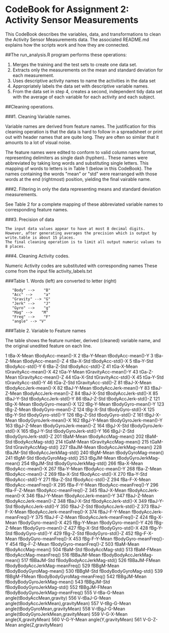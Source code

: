 # CodeBook for Assignment 2: Activity Sensor Measurements

This CodeBook describes the variables, data, and transformations  to clean the Activity Sensor Measurements data.
The associated README.md explains how the scripts work and how they are connected.

##The run_analysis.R program performs these operations:

1.	Merges the training and the test sets to create one data set.
2.	Extracts only the measurements on the mean and standard deviation for each measurement. 
3.	Uses descriptive activity names to name the activities in the data set
4.	Appropriately labels the data set with descriptive variable names. 
5.	From the data set in step 4, creates a second, independent tidy data set with the average of each variable for each activity and each subject.


##Cleaning operations.

###1. Cleaning Variable names.

   Variable names are derived from feature names.
   The justification for this cleaning operation is that the data is hard to follow in a spreadsheet or print out
   with header names that are quite long. They are often so similar that it amounts to a lot of visual noise.

   The feature names were edited to conform to valid column name format, representing delimiters as single dash (hyphen)..
   These names were abbreviated by taking long words and substituting single letters.
     This mapping of words to letters is in Table 1 (below in this CodeBook).
   The names containing the words "mean" or "std" were rearranged with those words at the end (rightmost) position, yielding the final vairable name.

###2. Filtering in only the data representing means and standard deviation measurements.
   
   See Table 2 for a complete mapping of these abbreviated variable names to corresponding feature names.

###3. Precision of data

	The input data values appear to have at most 8 decimal digits. However, after generating averages the precision which is output by write.table is about 15 places.
	The final cleaning operation is to limit all output numeric values to 8 places.

###4. Cleaning Activity codes.
   
   Numeric Activity codes are substituted with corresponding names
   These come from the input file activity_labels.txt


###Table 1. Words (left) are converted to letter (right)

       "Body" -->	 "B"
       "Acc" -->	 "a"
       "Gravity" --> "G"
       "Jerk" -->	 "J"
       "Gyro" -->	 "g"
       "Mag" --> 	"M"
       "Freq" -->	 "F"
       "angle" --> "V"


###Table 2. Variable to Feature names
  
  The table shows the feature number, derived (cleaned) variable name, and the original unedited feature on each line.
	
1	tBa-X-Mean	tBodyAcc-mean()-X
2	tBa-Y-Mean	tBodyAcc-mean()-Y
3	tBa-Z-Mean	tBodyAcc-mean()-Z
4	tBa-X-Std	tBodyAcc-std()-X
5	tBa-Y-Std	tBodyAcc-std()-Y
6	tBa-Z-Std	tBodyAcc-std()-Z
41	tGa-X-Mean	tGravityAcc-mean()-X
42	tGa-Y-Mean	tGravityAcc-mean()-Y
43	tGa-Z-Mean	tGravityAcc-mean()-Z
44	tGa-X-Std	tGravityAcc-std()-X
45	tGa-Y-Std	tGravityAcc-std()-Y
46	tGa-Z-Std	tGravityAcc-std()-Z
81	tBaJ-X-Mean	tBodyAccJerk-mean()-X
82	tBaJ-Y-Mean	tBodyAccJerk-mean()-Y
83	tBaJ-Z-Mean	tBodyAccJerk-mean()-Z
84	tBaJ-X-Std	tBodyAccJerk-std()-X
85	tBaJ-Y-Std	tBodyAccJerk-std()-Y
86	tBaJ-Z-Std	tBodyAccJerk-std()-Z
121	tBg-X-Mean	tBodyGyro-mean()-X
122	tBg-Y-Mean	tBodyGyro-mean()-Y
123	tBg-Z-Mean	tBodyGyro-mean()-Z
124	tBg-X-Std	tBodyGyro-std()-X
125	tBg-Y-Std	tBodyGyro-std()-Y
126	tBg-Z-Std	tBodyGyro-std()-Z
161	tBgJ-X-Mean	tBodyGyroJerk-mean()-X
162	tBgJ-Y-Mean	tBodyGyroJerk-mean()-Y
163	tBgJ-Z-Mean	tBodyGyroJerk-mean()-Z
164	tBgJ-X-Std	tBodyGyroJerk-std()-X
165	tBgJ-Y-Std	tBodyGyroJerk-std()-Y
166	tBgJ-Z-Std	tBodyGyroJerk-std()-Z
201	tBaM-Mean	tBodyAccMag-mean()
202	tBaM-Std	tBodyAccMag-std()
214	tGaM-Mean	tGravityAccMag-mean()
215	tGaM-Std	tGravityAccMag-std()
227	tBaJM-Mean	tBodyAccJerkMag-mean()
228	tBaJM-Std	tBodyAccJerkMag-std()
240	tBgM-Mean	tBodyGyroMag-mean()
241	tBgM-Std	tBodyGyroMag-std()
253	tBgJM-Mean	tBodyGyroJerkMag-mean()
254	tBgJM-Std	tBodyGyroJerkMag-std()
266	fBa-X-Mean	fBodyAcc-mean()-X
267	fBa-Y-Mean	fBodyAcc-mean()-Y
268	fBa-Z-Mean	fBodyAcc-mean()-Z
269	fBa-X-Std	fBodyAcc-std()-X
270	fBa-Y-Std	fBodyAcc-std()-Y
271	fBa-Z-Std	fBodyAcc-std()-Z
294	fBa-F-X-Mean	fBodyAcc-meanFreq()-X
295	fBa-F-Y-Mean	fBodyAcc-meanFreq()-Y
296	fBa-F-Z-Mean	fBodyAcc-meanFreq()-Z
345	fBaJ-X-Mean	fBodyAccJerk-mean()-X
346	fBaJ-Y-Mean	fBodyAccJerk-mean()-Y
347	fBaJ-Z-Mean	fBodyAccJerk-mean()-Z
348	fBaJ-X-Std	fBodyAccJerk-std()-X
349	fBaJ-Y-Std	fBodyAccJerk-std()-Y
350	fBaJ-Z-Std	fBodyAccJerk-std()-Z
373	fBaJ-F-X-Mean	fBodyAccJerk-meanFreq()-X
374	fBaJ-F-Y-Mean	fBodyAccJerk-meanFreq()-Y
375	fBaJ-F-Z-Mean	fBodyAccJerk-meanFreq()-Z
424	fBg-X-Mean	fBodyGyro-mean()-X
425	fBg-Y-Mean	fBodyGyro-mean()-Y
426	fBg-Z-Mean	fBodyGyro-mean()-Z
427	fBg-X-Std	fBodyGyro-std()-X
428	fBg-Y-Std	fBodyGyro-std()-Y
429	fBg-Z-Std	fBodyGyro-std()-Z
452	fBg-F-X-Mean	fBodyGyro-meanFreq()-X
453	fBg-F-Y-Mean	fBodyGyro-meanFreq()-Y
454	fBg-F-Z-Mean	fBodyGyro-meanFreq()-Z
503	fBaM-Mean	fBodyAccMag-mean()
504	fBaM-Std	fBodyAccMag-std()
513	fBaM-FMean	fBodyAccMag-meanFreq()
516	fBBaJM-Mean	fBodyBodyAccJerkMag-mean()
517	fBBaJM-Std	fBodyBodyAccJerkMag-std()
526	fBBaJM-FMean	fBodyBodyAccJerkMag-meanFreq()
529	fBBgM-Mean	fBodyBodyGyroMag-mean()
530	fBBgM-Std	fBodyBodyGyroMag-std()
539	fBBgM-FMean	fBodyBodyGyroMag-meanFreq()
542	fBBgJM-Mean	fBodyBodyGyroJerkMag-mean()
543	fBBgJM-Std	fBodyBodyGyroJerkMag-std()
552	fBBgJM-FMean	fBodyBodyGyroJerkMag-meanFreq()
555	V-tBa-G-Mean	angle(tBodyAccMean,gravity)
556	V-tBaJ-G-Mean	angle(tBodyAccJerkMean),gravityMean)
557	V-tBg-G-Mean	angle(tBodyGyroMean,gravityMean)
558	V-tBgJ-G-Mean	angle(tBodyGyroJerkMean,gravityMean)
559	V-G-X-Mean	angle(X,gravityMean)
560	V-G-Y-Mean	angle(Y,gravityMean)
561	V-G-Z-Mean	angle(Z,gravityMean)
